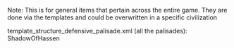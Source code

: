 Note: This is for general items that pertain across the entire game. They are done via the templates and could be overwritten in a specific civilization

template_structure_defensive_palisade.xml (all the palisades): ShadowOfHassen
